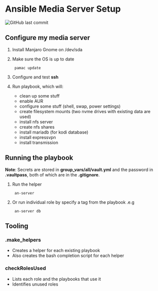 # Ansible Media Server Setup

![GitHub last commit](https://img.shields.io/github/last-commit/marinierb/ansible-server)

## Configure my media server

1. Install Manjaro Gnome on /dev/sda
1. Make sure the OS is up to date

        pamac update

1. Configure and test **ssh**
1. Run playbook, which will:
   * clean up some stuff
   * enable AUR
   * configure some stuff (shell, swap, power settings)
   * create filesystem mounts (two nvme drives with existing data are used)
   * install nfs server
   * create nfs shares
   * install mariadb (for kodi database)
   * install expressvpn
   * install transmission

## Running the playbook

**Note**: Secrets are stored in **group_vars/all/vault.yml** and the password in **.vaultpass**, both of which are in the **.gitignore**.

1. Run the helper

        an-server

1. Or run individual role by specify a tag from the playbook .e.g

        an-server db

## Tooling

### .make_helpers

* Creates a helper for each existing playbook
* Also creates the bash completion script for each helper

### checkRolesUsed

* Lists each role and the playbooks that use it
* Identifies unused roles
